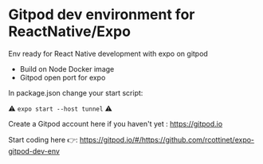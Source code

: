 # Gitpod dev environment for ReactNative/Expo

Env ready for React Native development with expo on gitpod


- Build on Node Docker image
- Gitpod open port for expo

In package.json change your start script:

 ⚠️ `expo start --host tunnel` ⚠️

Create a Gitpod account here if you haven't yet : https://gitpod.io

Start coding here 👉: https://gitpod.io/#/https://github.com/rcottinet/expo-gitpod-dev-env
